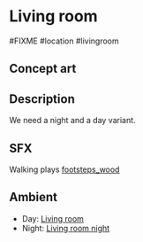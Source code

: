 # Living room

#FIXME #location #livingroom 

## Concept art

## Description

We need a night and a day variant.

## SFX

Walking plays [footsteps_wood](../sfx/footsteps_wood.md)

## Ambient

- Day: [Living room](../ambients/living_room.md#Living%20room)
- Night: [Living room night](../ambients/living_room.md#Living%20room%20night)